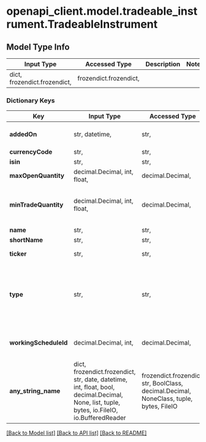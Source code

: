 # openapi_client.model.tradeable_instrument.TradeableInstrument

## Model Type Info
Input Type | Accessed Type | Description | Notes
------------ | ------------- | ------------- | -------------
dict, frozendict.frozendict,  | frozendict.frozendict,  |  | 

### Dictionary Keys
Key | Input Type | Accessed Type | Description | Notes
------------ | ------------- | ------------- | ------------- | -------------
**addedOn** | str, datetime,  | str,  | On the platform since | [optional] value must conform to RFC-3339 date-time
**currencyCode** | str,  | str,  | ISO 4217 | [optional] 
**isin** | str,  | str,  |  | [optional] 
**maxOpenQuantity** | decimal.Decimal, int, float,  | decimal.Decimal,  |  | [optional] 
**minTradeQuantity** | decimal.Decimal, int, float,  | decimal.Decimal,  | A single order must be equal to or exceed this value | [optional] 
**name** | str,  | str,  |  | [optional] 
**shortName** | str,  | str,  |  | [optional] 
**ticker** | str,  | str,  | Unique identifier | [optional] 
**type** | str,  | str,  |  | [optional] must be one of ["CRYPTOCURRENCY", "ETF", "FOREX", "FUTURES", "INDEX", "STOCK", "WARRANT", "CRYPTO", "CVR", "CORPACT", ] 
**workingScheduleId** | decimal.Decimal, int,  | decimal.Decimal,  | Get items in the /exchanges endpoint | [optional] value must be a 64 bit integer
**any_string_name** | dict, frozendict.frozendict, str, date, datetime, int, float, bool, decimal.Decimal, None, list, tuple, bytes, io.FileIO, io.BufferedReader | frozendict.frozendict, str, BoolClass, decimal.Decimal, NoneClass, tuple, bytes, FileIO | any string name can be used but the value must be the correct type | [optional]

[[Back to Model list]](../../README.md#documentation-for-models) [[Back to API list]](../../README.md#documentation-for-api-endpoints) [[Back to README]](../../README.md)

